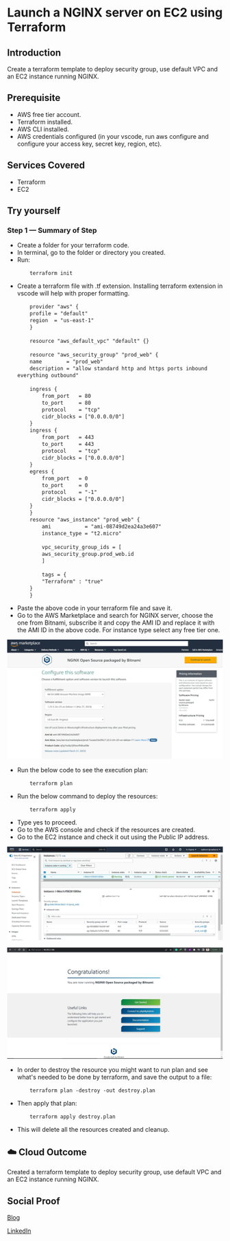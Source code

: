 # Launch a NGINX server on EC2 using Terraform

## Introduction

Create a terraform template to deploy security group, use default VPC and an EC2 instance running NGINX.

## Prerequisite

- AWS free tier account.
- Terraform installed.
- AWS CLI installed.
- AWS credentials configured (in your vscode, run aws configure and configure your access key, secret key, region, etc).

## Services Covered

- Terraform
- EC2

## Try yourself

### Step 1 — Summary of Step
- Create a folder for your terraform code.
- In terminal, go to the folder or directory you created.
- Run:
    ```
        terraform init
    ```
- Create a terraform file with .tf extension. Installing terraform extension in vscode will help with proper formatting. 
    ```
        provider "aws" {
        profile = "default"
        region  = "us-east-1"
        }

        resource "aws_default_vpc" "default" {}

        resource "aws_security_group" "prod_web" {
        name        = "prod_web"
        description = "allow standard http and https ports inbound everything outbound"

        ingress {
            from_port   = 80
            to_port     = 80
            protocol    = "tcp"
            cidr_blocks = ["0.0.0.0/0"]
        }
        ingress {
            from_port   = 443
            to_port     = 443
            protocol    = "tcp"
            cidr_blocks = ["0.0.0.0/0"]
        }
        egress {
            from_port   = 0
            to_port     = 0
            protocol    = "-1"
            cidr_blocks = ["0.0.0.0/0"]
        }
        }
        resource "aws_instance" "prod_web" {
            ami           = "ami-08749d2ea24a3e607"
            instance_type = "t2.micro"

            vpc_security_group_ids = [
            aws_security_group.prod_web.id
            ]

            tags = {
            "Terraform" : "true"
        }
        }
    ```
- Paste the above code in your terraform file and save it. 
- Go to the AWS Marketplace and search for NGINX server, choose the one from Bitnami, subscribe it and copy the AMI ID and replace it with the AMI ID in the above code. For instance type select any free tier one.

![Screenshot](https://github.com/aaditunni/100DaysOfCloud/blob/main/Journey/091/day91.2.JPG)

- Run the below code to see the execution plan:
    ```
        terraform plan
    ```
- Run the below command to deploy the resources:
    ```
        terraform apply
    ```
- Type yes to proceed.
- Go to the AWS console and check if the resources are created.
- Go to the EC2 instance and check it out using the Public IP address.

![Screenshot](https://github.com/aaditunni/100DaysOfCloud/blob/main/Journey/091/day91.JPG)

![Screenshot](https://github.com/aaditunni/100DaysOfCloud/blob/main/Journey/091/day91.1.JPG)

- In order to destroy the resource you might want to run plan and see what's needed to be done by terraform, and save the output to a file:
    ```
        terraform plan -destroy -out destroy.plan
    ```
- Then apply that plan:
    ```
        terraform apply destroy.plan
    ```
- This will delete all the resources created and cleanup.


## ☁️ Cloud Outcome

Created a terraform template to deploy security group, use default VPC and an EC2 instance running NGINX.

## Social Proof

[Blog](https://dev.to/aaditunni/launch-a-nginx-server-on-ec2-using-terraform-4jbg)

[LinkedIn](https://www.linkedin.com/posts/aaditunni_100daysofcloud-aws-cloud-activity-7048043657140015104-IX0L?utm_source=share&utm_medium=member_desktop)
